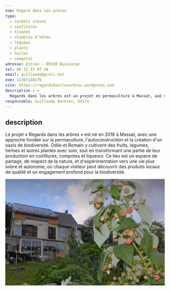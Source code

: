 ```yaml
---
nom: Regard dans les arbres
type: 
  - rockets stoves
  - confitures
  - tisanes
  - chambres d'hôtes
  - légumes
  - plants
  - huiles
  - compotes
adresse: Estien - 09320 Boussenac
tel: 06 33 37 87 48
email: guillaume@greli.net
osm: 11367148176
site: https://regardsdanslesarbres.wordpress.com
description : >
  Regards dans les arbres est un projet en permaculture à Massat, axé sur l'autonomie et la biodiversité. Odile et Romain cultivent fruits et plantes, et transforment leur production en confitures, compotes et liqueurs.
responsable: Guillaume Barbier, Odile
---
```


## description
 Le projet « Regards dans les arbres » est né en 2016 à Massat, avec une approche fondée sur la permaculture, l'autoconstruction et la création d'un oasis de biodiversité. Odile et Romain y cultivent des fruits, légumes, herbes et autres plantes avec soin, tout en transformant une partie de leur production en confitures, compotes et liqueurs. Ce lieu est un espace de partage, de respect de la nature, et d'expérimentation vers une vie plus sobre et autonome, où chaque visiteur peut découvrir des produits locaux de qualité et un engagement profond pour la biodiversité.

![Regard dans les arbres](./media/regard-dans-les-arbres.jpg)
